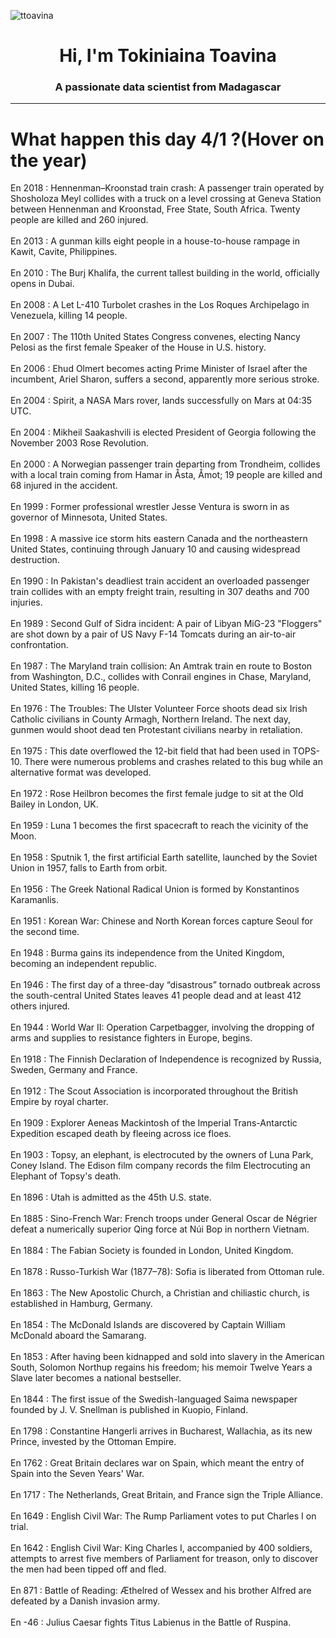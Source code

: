 
<p align="left"> <img src="https://komarev.com/ghpvc/?username=ttoavina&label=Profile%20views&color=0e75b6&style=flat" alt="ttoavina" /> </p>
<h1 align="center">Hi, I'm Tokiniaina Toavina</h1>
<h3 align="center">A passionate data scientist from Madagascar</h3>
    
<hr/>
<h1> What happen this day 4/1 ?(Hover on the year)</h1>

En 2018 : Hennenman–Kroonstad train crash: A passenger train operated by Shosholoza Meyl collides with a truck on a level crossing at Geneva Station between Hennenman and Kroonstad, Free State, South Africa. Twenty people are killed and 260 injured.
<br/><br/>
En 2013 : A gunman kills eight people in a house-to-house rampage in Kawit, Cavite, Philippines.
<br/><br/>
En 2010 : The Burj Khalifa, the current tallest building in the world, officially opens in Dubai.
<br/><br/>
En 2008 : A Let L-410 Turbolet crashes in the Los Roques Archipelago in Venezuela, killing 14 people.
<br/><br/>
En 2007 : The 110th United States Congress convenes, electing Nancy Pelosi as the first female Speaker of the House in U.S. history.
<br/><br/>
En 2006 : Ehud Olmert becomes acting Prime Minister of Israel after the incumbent, Ariel Sharon, suffers a second, apparently more serious stroke.
<br/><br/>
En 2004 : Spirit, a NASA Mars rover, lands successfully on Mars at 04:35 UTC.
<br/><br/>
En 2004 : Mikheil Saakashvili is elected President of Georgia following the November 2003 Rose Revolution.
<br/><br/>
En 2000 : A Norwegian passenger train departing from Trondheim, collides with a local train coming from Hamar in Åsta, Åmot; 19 people are killed and 68 injured in the accident.
<br/><br/>
En 1999 : Former professional wrestler Jesse Ventura is sworn in as governor of Minnesota, United States.
<br/><br/>
En 1998 : A massive ice storm hits eastern Canada and the northeastern United States, continuing through January 10 and causing widespread destruction.
<br/><br/>
En 1990 : In Pakistan's deadliest train accident an overloaded passenger train collides with an empty freight train, resulting in 307 deaths and 700 injuries.
<br/><br/>
En 1989 : Second Gulf of Sidra incident: A pair of Libyan MiG-23 "Floggers" are shot down by a pair of US Navy F-14 Tomcats during an air-to-air confrontation.
<br/><br/>
En 1987 : The Maryland train collision: An Amtrak train en route to Boston from Washington, D.C., collides with Conrail engines in Chase, Maryland, United States, killing 16 people.
<br/><br/>
En 1976 : The Troubles: The Ulster Volunteer Force shoots dead six Irish Catholic civilians in County Armagh, Northern Ireland. The next day, gunmen would shoot dead ten Protestant civilians nearby in retaliation.
<br/><br/>
En 1975 : This date overflowed the 12-bit field that had been used in TOPS-10. There were numerous problems and crashes related to this bug while an alternative format was developed.
<br/><br/>
En 1972 : Rose Heilbron becomes the first female judge to sit at the Old Bailey in London, UK.
<br/><br/>
En 1959 : Luna 1 becomes the first spacecraft to reach the vicinity of the Moon.
<br/><br/>
En 1958 : Sputnik 1, the first artificial Earth satellite, launched by the Soviet Union in 1957, falls to Earth from orbit.
<br/><br/>
En 1956 : The Greek National Radical Union is formed by Konstantinos Karamanlis.
<br/><br/>
En 1951 : Korean War: Chinese and North Korean forces capture Seoul for the second time.
<br/><br/>
En 1948 : Burma gains its independence from the United Kingdom, becoming an independent republic.
<br/><br/>
En 1946 : The first day of a three-day “disastrous” tornado outbreak across the south-central United States leaves 41 people dead and at least 412 others injured.
<br/><br/>
En 1944 : World War II: Operation Carpetbagger, involving the dropping of arms and supplies to resistance fighters in Europe, begins.
<br/><br/>
En 1918 : The Finnish Declaration of Independence is recognized by Russia, Sweden, Germany and France.
<br/><br/>
En 1912 : The Scout Association is incorporated throughout the British Empire by royal charter.
<br/><br/>
En 1909 : Explorer Aeneas Mackintosh of the Imperial Trans-Antarctic Expedition escaped death by fleeing across ice floes.
<br/><br/>
En 1903 : Topsy, an elephant, is electrocuted by the owners of Luna Park, Coney Island. The Edison film company records the film Electrocuting an Elephant of Topsy's death.
<br/><br/>
En 1896 : Utah is admitted as the 45th U.S. state.
<br/><br/>
En 1885 : Sino-French War: French troops under General Oscar de Négrier defeat a numerically superior Qing force at Núi Bop in northern Vietnam.
<br/><br/>
En 1884 : The Fabian Society is founded in London, United Kingdom.
<br/><br/>
En 1878 : Russo-Turkish War (1877–78): Sofia is liberated from Ottoman rule.
<br/><br/>
En 1863 : The New Apostolic Church, a Christian and chiliastic church, is established in Hamburg, Germany.
<br/><br/>
En 1854 : The McDonald Islands are discovered by Captain William McDonald aboard the Samarang.
<br/><br/>
En 1853 : After having been kidnapped and sold into slavery in the American South, Solomon Northup regains his freedom; his memoir Twelve Years a Slave later becomes a national bestseller.
<br/><br/>
En 1844 : The first issue of the Swedish-languaged Saima newspaper founded by J. V. Snellman is published in Kuopio, Finland.
<br/><br/>
En 1798 : Constantine Hangerli arrives in Bucharest, Wallachia, as its new Prince, invested by the Ottoman Empire.
<br/><br/>
En 1762 : Great Britain declares war on Spain, which meant the entry of Spain into the Seven Years' War.
<br/><br/>
En 1717 : The Netherlands, Great Britain, and France sign the Triple Alliance.
<br/><br/>
En 1649 : English Civil War: The Rump Parliament votes to put Charles I on trial.
<br/><br/>
En 1642 : English Civil War: King Charles I, accompanied by 400 soldiers, attempts to arrest five members of Parliament for treason, only to discover the men had been tipped off and fled.
<br/><br/>
En 871 : Battle of Reading: Æthelred of Wessex and his brother Alfred are defeated by a Danish invasion army.
<br/><br/>
En -46 : Julius Caesar fights Titus Labienus in the Battle of Ruspina.
<br/><br/>
